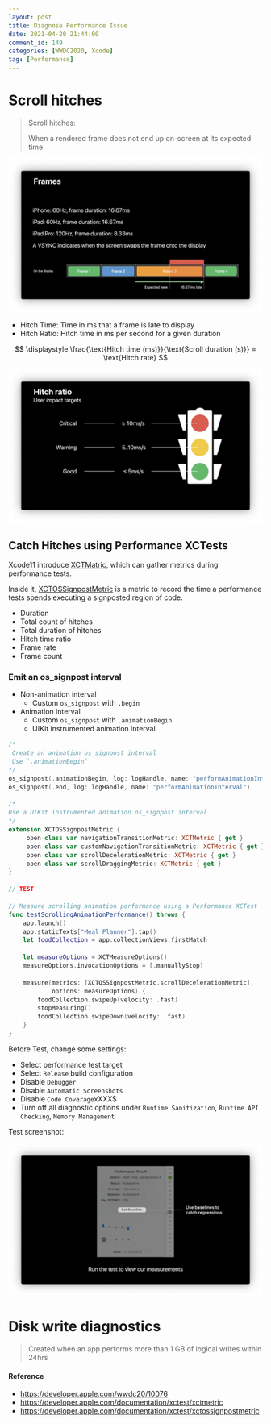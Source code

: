 ```yaml
---
layout: post
title: Diagnose Performance Issue
date: 2021-04-20 21:44:00
comment_id: 149
categories: [WWDC2020, Xcode]
tag: [Performance]
---
```


# Scroll **hitches**

> Scroll hitches:
>
> When a rendered frame does not end up on-screen at its expected time

![](/images/2021-04-20-Diagnose-Performance-Issue/frames.png)

- Hitch Time: Time in ms that a frame is late to display
- Hitch Ratio: Hitch time in ms per second for a given duration

$$
\displaystyle
\frac{\text{Hitch time (ms)}}{\text{Scroll duration (s)}} = \text{Hitch rate}
$$

![](/images/2021-04-20-Diagnose-Performance-Issue/level.png)

## Catch Hitches using Performance XCTests

Xcode11 introduce [XCTMatric](https://developer.apple.com/documentation/xctest/xctmetric), which can gather metrics during performance tests.

Inside it, [XCTOSSignpostMetric](https://developer.apple.com/documentation/xctest/xctossignpostmetric) is a metric to record the time a performance tests spends executing a signposted region of code.

- Duration
- Total count of hitches
- Total duration of hitches
- Hitch time ratio
- Frame rate
- Frame count

### Emit an os_signpost interval

- Non-animation interval
  - Custom `os_signpost` with `.begin`
- Animation interval
  - Custom `os_signpost` with `.animationBegin`
  - UIKit instrumented animation interval

```swift
/*
 Create an animation os_signpost interval
 Use `.animationBegin`
*/
os_signpost(.animationBegin, log: logHandle, name: "performAnimationInterval")
os_signpost(.end, log: logHandle, name: "performAnimationInterval")

/*
Use a UIKit instrumented animation os_signpost interval
*/
extension XCTOSSignpostMetric {
     open class var navigationTransitionMetric: XCTMetric { get }
     open class var customNavigationTransitionMetric: XCTMetric { get }
     open class var scrollDecelerationMetric: XCTMetric { get }
     open class var scrollDraggingMetric: XCTMetric { get }
}

// TEST

// Measure scrolling animation performance using a Performance XCTest
func testScrollingAnimationPerformance() throws {
    app.launch()
    app.staticTexts["Meal Planner"].tap()
    let foodCollection = app.collectionViews.firstMatch

    let measureOptions = XCTMeasureOptions()
    measureOptions.invocationOptions = [.manuallyStop]

    measure(metrics: [XCTOSSignpostMetric.scrollDecelerationMetric],
            options: measureOptions) {
        foodCollection.swipeUp(velocity: .fast)
        stopMeasuring()
        foodCollection.swipeDown(velocity: .fast)
    }
}
```

Before Test, change some settings:

- Select performance test target
- Select `Release` build configuration
- Disable `Debugger`
- Disable `Automatic Screenshots`
- Disable `Code Coverage`xXXX$
- Turn off all diagnostic options under `Runtime Sanitization`, `Runtime API Checking`, `Memory Management`

Test screenshot:

![](/images/2021-04-20-Diagnose-Performance-Issue/test.png)

# Disk write diagnostics

> Created when an app performs more than 1 GB of logical writes within 24hrs

#### Reference

- <https://developer.apple.com/wwdc20/10076>
- <https://developer.apple.com/documentation/xctest/xctmetric>
- <https://developer.apple.com/documentation/xctest/xctossignpostmetric>

